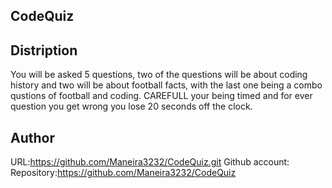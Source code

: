 ## CodeQuiz

## Distription 

You will be asked 5 questions, two of the questions will be about coding history and two will be about football facts, with the last one being a combo qustions of football and coding. CAREFULL your being timed and for ever question you get wrong you lose 20 seconds off the clock.


## Author 

URL:https://github.com/Maneira3232/CodeQuiz.git
Github account:
Repository:https://github.com/Maneira3232/CodeQuiz
